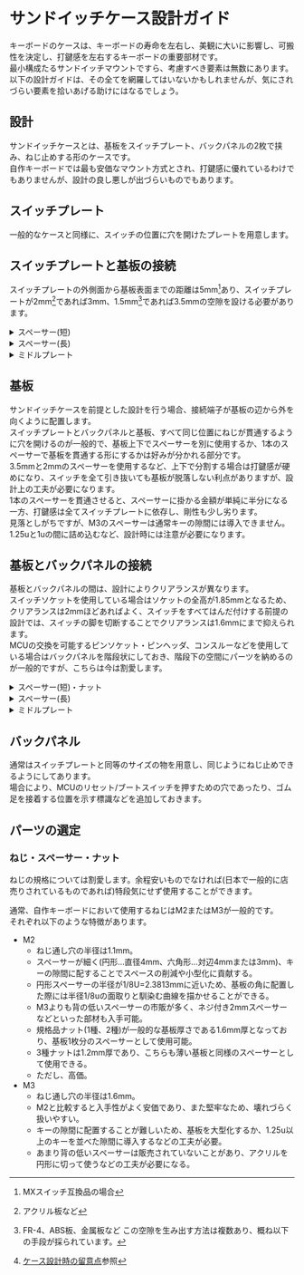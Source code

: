 # サンドイッチケース設計ガイド
キーボードのケースは、キーボードの寿命を左右し、美観に大いに影響し、可搬性を決定し、打鍵感を左右するキーボードの重要部材です。  
最小構成たるサンドイッチマウントですら、考慮すべき要素は無数にあります。  
以下の設計ガイドは、その全てを網羅してはいないかもしれませんが、気にされづらい要素を拾いあげる助けにはなるでしょう。

## 設計
サンドイッチケースとは、基板をスイッチプレート、バックパネルの2枚で挟み、ねじ止めする形のケースです。  
自作キーボードでは最も安価なマウント方式とされ、打鍵感に優れているわけでもありませんが、設計の良し悪しが出づらいものでもあります。  

## スイッチプレート
一般的なケースと同様に、スイッチの位置に穴を開けたプレートを用意します。

## スイッチプレートと基板の接続
スイッチプレートの外側面から基板表面までの距離は5mm[^1]あり、スイッチプレートが2mm[^2]であれば3mm、1.5mm[^3]であれば3.5mmの空隙を設ける必要があります。  
[^1]:MXスイッチ互換品の場合
[^2]:アクリル板など
[^3]:FR-4、ABS板、金属板など
この空隙を生み出す方法は複数あり、概ね以下の手段が採られています。

<details><summary>スペーサー(短)</summary>
  
  スイッチプレートと基板の間に3.5mm、あるいは3mmのスペーサーを導入することで固定する方式です。  
  
  後述のスペーサー(長)を導入するよりも硬めの打鍵感になりますが、スイッチを全て引き抜いても基板が脱落しない・基板が押し込まれてもスイッチが抜けない利点があります。　　

  また、プッシュスイッチ付きロータリーエンコーダーを使用する際は、こちらの構成にすることで安定した押し込みが可能になります。
</details>

<details><summary>スペーサー(長)</summary>
  
  基板にスペーサーを通せる穴を開けておき、ねじ止めを直接行うのはスイッチプレートとバックパネルのみにする方式です。  
  
  最も安価に済みますが、スイッチを全て引き抜くと基板が脱落します。また、打鍵感がスイッチプレートの素材に依存します。  
  
  将来的に、MX互換のロープロファイルスイッチが登場した場合、こちらの方式だと簡単なロープロファイル化が可能になります。
</details>

<details><summary>ミドルプレート</summary>
  
  ミドルアクリルなどと呼ばれる方式です。  
  
  スイッチが通ることのできる通し穴を開けたプレートをスイッチプレートと基板の間に挟むため、アクリルなどでは透明感のある見た目になります。  
    
  剛性が高くなるため、打鍵感も硬くなります。
</details>

## 基板
サンドイッチケースを前提とした設計を行う場合、接続端子が基板の辺から外を向くように配置します。  
スイッチプレートとバックパネルと基板、すべて同じ位置にねじが貫通するように穴を開けるのが一般的で、基板上下でスペーサーを別に使用するか、1本のスペーサーで基板を貫通する形にするかは好みが分かれる部分です。  
3.5mmと2mmのスペーサーを使用するなど、上下で分割する場合は打鍵感が硬めになり、スイッチを全て引き抜いても基板が脱落しない利点がありますが、設計上の工夫が必要になります。  
1本のスペーサーを貫通させると、スペーサーに掛かる金額が単純に半分になる一方、打鍵感は全てスイッチプレートに依存し、剛性も少し劣ります。  
見落としがちですが、M3のスペーサーは通常キーの隙間には導入できません。1.25uと1uの間に詰め込むなど、設計時には注意が必要になります。

## 基板とバックパネルの接続
基板とバックパネルの間は、設計によりクリアランスが異なります。  
スイッチソケットを使用している場合はソケットの全高が1.85mmとなるため、クリアランスは2mmほどあればよく、スイッチをすべてはんだ付けする前提の設計では、スイッチの脚を切断することでクリアランスは1.6mmにまで抑えられます。  
MCUの交換を可能するピンソケット・ピンヘッダ、コンスルーなどを使用している場合はバックパネルを階段状にしておき、階段下の空間にパーツを納めるのが一般的ですが、こちらは今は割愛します。
<details><summary>スペーサー(短)・ナット</summary>
  
  基板とバックパネルの間に1.5mm、あるいは2mmのスペーサーを導入することで固定する方式です。ナットを使用する場合もあります。  
    
  この設計を敢えて採用する場合、ネジはスイッチプレートからバックパネルまでを貫通する長さのものにします[^4]。  
  [^4]:[ケース設計時の留意点](https://github.com/Cheena-gb/generic-guides/blob/main/docs/case-tips.md)参照  

  または、市販は少ないですが、3mmと7mmのネジで上下から挟む必要があります。  

  ナットは、M2を使用する場合は1種、2種を使用すると、1.6mmの厚みが得られます。M3ナットの場合、3種を使用すると、1.8mmの厚みになっています。

</details>

<details><summary>スペーサー(長)</summary>
  
  基板にスペーサーを通せる穴を開けておき、ねじ止めを直接行うのはスイッチプレートとバックパネルのみにする方式です。  

  スイッチプレートで説明したものと同様の手段です。

</details>

<details><summary>ミドルプレート</summary>
  
  ミドルボトムプレートなどと呼ばれる方式です。  
  ソケットやスイッチの脚、ダイオード、LEDなどすべてのパーツが通る穴を開けたプレートを用意し、基板の裏に重ねます。  
  
  加工に非常に時間がかかるため、高級なキーボードで使用されることが多くなっている一方、アンダーグローを綺麗に光らせられるという利点があります。  
  
</details>

## バックパネル
通常はスイッチプレートと同等のサイズの物を用意し、同じようにねじ止めできるようにしてあります。  
場合により、MCUのリセット/ブートスイッチを押すための穴であったり、ゴム足を接着する位置を示す標識などを追加しておきます。  


## パーツの選定

### ねじ・スペーサー・ナット
ねじの規格については割愛します。余程安いものでなければ(日本で一般的に店売りされているものであれば)特段気にせず使用することができます。  
  
通常、自作キーボードにおいて使用するねじはM2またはM3が一般的です。  
それぞれ以下のような特徴があります。  
- M2
  - ねじ通し穴の半径は1.1mm。
  - スペーサーが細く(円形…直径4mm、六角形…対辺4mmまたは3mm)、キーの隙間に配することでスペースの削減や小型化に貢献する。
  - 円形スペーサーの半径が1/8U=2.3813mmに近いため、基板の角に配置した際には半径1/8uの面取りと馴染む曲線を描かせることができる。
  - M3よりも背の低いスペーサーの市販が多く、ネジ付き2mmスペーサーなどといった部材も入手可能。
  - 規格品ナット(1種、2種)が一般的な基板厚さである1.6mm厚となっており、基板1枚分のスペーサーとして使用可能。
  - 3種ナットは1.2mm厚であり、こちらも薄い基板と同様のスペーサーとして使用できる。
  - ただし、高価。
- M3
  - ねじ通し穴の半径は1.6mm。 
  - M2と比較すると入手性がよく安価であり、また堅牢なため、壊れづらく扱いやすい。
  - キーの隙間に配置することが難しいため、基板を大型化するか、1.25u以上のキーを並べた隙間に導入するなどの工夫が必要。
  - あまり背の低いスペーサーは販売されていないことがあり、アクリルを円形に切って使うなどの工夫が必要になる。
